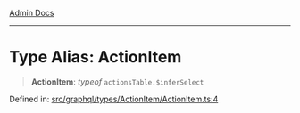 [Admin Docs](/)

***

# Type Alias: ActionItem

> **ActionItem**: *typeof* `actionsTable.$inferSelect`

Defined in: [src/graphql/types/ActionItem/ActionItem.ts:4](https://github.com/NishantSinghhhhh/talawa-api/blob/392788fe2d27c588c46069b772af4fd307c1489d/src/graphql/types/ActionItem/ActionItem.ts#L4)
